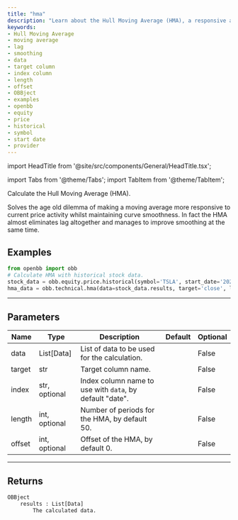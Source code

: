 ```yaml
---
title: "hma"
description: "Learn about the Hull Moving Average (HMA), a responsive and smooth moving  average indicator. Understand how to use the HMA, its parameters, and see examples  using the OBBject library."
keywords:
- Hull Moving Average
- moving average
- lag
- smoothing
- data
- target column
- index column
- length
- offset
- OBBject
- examples
- openbb
- equity
- price
- historical
- symbol
- start date
- provider
---
```


import HeadTitle from '@site/src/components/General/HeadTitle.tsx';

<HeadTitle title="technical/hma - Reference | OpenBB Platform Docs" />

<!-- markdownlint-disable MD012 MD031 MD033 -->

import Tabs from '@theme/Tabs';
import TabItem from '@theme/TabItem';

Calculate the Hull Moving Average (HMA).

 Solves the age old dilemma of making a moving average more responsive to current
 price activity whilst maintaining curve smoothness.
 In fact the HMA almost eliminates lag altogether and manages to improve smoothing
 at the same time.


Examples
--------

```python
from openbb import obb
# Calculate HMA with historical stock data.
stock_data = obb.equity.price.historical(symbol='TSLA', start_date='2023-01-01', provider='fmp')
hma_data = obb.technical.hma(data=stock_data.results, target='close', length=50, offset=0)
```

---

## Parameters

<Tabs>

<TabItem value='standard' label='standard'>

| Name | Type | Description | Default | Optional |
| ---- | ---- | ----------- | ------- | -------- |
| data | List[Data] | List of data to be used for the calculation. |  | False |
| target | str | Target column name. |  | False |
| index | str, optional | Index column name to use with `data`, by default "date". |  | False |
| length | int, optional | Number of periods for the HMA, by default 50. |  | False |
| offset | int, optional | Offset of the HMA, by default 0. |  | False |
</TabItem>

</Tabs>

---

## Returns

```python wordwrap
OBBject
    results : List[Data]
        The calculated data.
```


